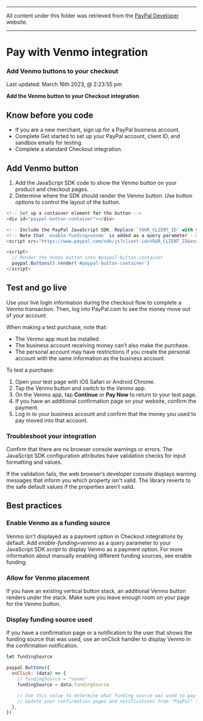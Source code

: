 *****************
All content under this folder was retrieved from the [PayPal Developer](https://developer.paypal.com/) website.
*****************

# Pay with Venmo integration
### Add Venmo buttons to your checkout


Last updated: March 16th 2023, @ 2:23:55 pm


**Add the Venmo button to your Checkout integration**.

## Know before you code
- If you are a new merchant, sign up for a PayPal business account.
- Complete Get started to set up your PayPal account, client ID, and sandbox emails for testing.
- Complete a standard Checkout integration.

## Add Venmo button
1. Add the JavaScript SDK code to show the Venmo button on your product and checkout pages.
2. Determine where the SDK should render the Venmo button. Use button options to control the layout of the button.

```javascript
<!-- Set up a container element for the button -->
<div id="paypal-button-container"></div>

<!-- Include the PayPal JavaScript SDK. Replace `YOUR_CLIENT_ID` with your client ID.-->
<!-- Note that `enable-funding=venmo` is added as a query parameter -->
<script src="https://www.paypal.com/sdk/js?client-id=YOUR_CLIENT_ID&enable-funding=venmo"></script>

<script>
  // Render the Venmo button into #paypal-button-container
  paypal.Buttons().render('#paypal-button-container')
</script>
```
## Test and go live
Use your live login information during the checkout flow to complete a Venmo transaction. Then, log into PayPal.com to see the money move out of your account.

When making a test purchase, note that:

- The Venmo app must be installed.
- The business account receiving money can’t also make the purchase.
- The personal account may have restrictions if you create the personal account with the same information as the business account.

To test a purchase:

1. Open your test page with iOS Safari or Android Chrome.
2. Tap the Venmo button and switch to the Venmo app.
3. On the Venmo app, tap **Continue** or **Pay Now** to return to your test page.
4. If you have an additional confirmation page on your website, confirm the payment.
5. Log in to your business account and confirm that the money you used to pay moved into that account.

### Troubleshoot your integration
Confirm that there are no browser console warnings or errors. The JavaScript SDK configuration attributes have validation checks for input formatting and values.

If the validation fails, the web browser’s developer console displays warning messages that inform you which property isn't valid. The library reverts to the safe default values if the properties aren't valid.

## Best practices

### Enable Venmo as a funding source
Venmo isn't displayed as a payment option in Checkout integrations by default. Add *enable-funding=venmo* as a query parameter to your JavaScript SDK _script_ to display Venmo as a payment option. For more information about manually enabling different funding sources, see enable funding.

### Allow for Venmo placement
If you have an existing vertical button stack, an additional Venmo button renders under the stack. Make sure you leave enough room on your page for the Venmo button.

### Display funding source used
If you have a confirmation page or a notification to the user that shows the funding source that was used, use an onClick handler to display Venmo in the confirmation notification.

```javascript
let fundingSource

paypal.Buttons({
  onClick: (data) => {
    // fundingSource = "venmo"
    fundingSource = data.fundingSource

    // Use this value to determine what funding source was used to pay
    // Update your confirmation pages and notifications from "PayPal" to "Venmo"
  },
})
```
